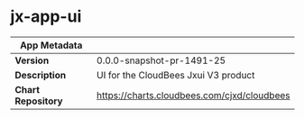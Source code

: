 # jx-app-ui

|App Metadata||
|---|---|
| **Version** | 0.0.0-snapshot-pr-1491-25 |
| **Description** | UI for the CloudBees Jxui V3 product |
| **Chart Repository** | https://charts.cloudbees.com/cjxd/cloudbees |
